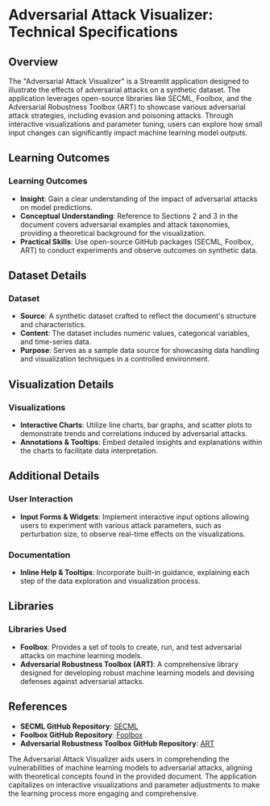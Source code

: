 # Adversarial Attack Visualizer: Technical Specifications

## Overview

The "Adversarial Attack Visualizer" is a Streamlit application designed to illustrate the effects of adversarial attacks on a synthetic dataset. The application leverages open-source libraries like SECML, Foolbox, and the Adversarial Robustness Toolbox (ART) to showcase various adversarial attack strategies, including evasion and poisoning attacks. Through interactive visualizations and parameter tuning, users can explore how small input changes can significantly impact machine learning model outputs.

## Learning Outcomes

### Learning Outcomes

- **Insight**: Gain a clear understanding of the impact of adversarial attacks on model predictions.
- **Conceptual Understanding**: Reference to Sections 2 and 3 in the document covers adversarial examples and attack taxonomies, providing a theoretical background for the visualization.
- **Practical Skills**: Use open-source GitHub packages (SECML, Foolbox, ART) to conduct experiments and observe outcomes on synthetic data.
  
## Dataset Details

### Dataset

- **Source**: A synthetic dataset crafted to reflect the document's structure and characteristics.
- **Content**: The dataset includes numeric values, categorical variables, and time-series data.
- **Purpose**: Serves as a sample data source for showcasing data handling and visualization techniques in a controlled environment.

## Visualization Details

### Visualizations

- **Interactive Charts**: Utilize line charts, bar graphs, and scatter plots to demonstrate trends and correlations induced by adversarial attacks. 
- **Annotations & Tooltips**: Embed detailed insights and explanations within the charts to facilitate data interpretation.

## Additional Details

### User Interaction

- **Input Forms & Widgets**: Implement interactive input options allowing users to experiment with various attack parameters, such as perturbation size, to observe real-time effects on the visualizations.

### Documentation

- **Inline Help & Tooltips**: Incorporate built-in guidance, explaining each step of the data exploration and visualization process.

## Libraries

### Libraries Used

- **Foolbox**: Provides a set of tools to create, run, and test adversarial attacks on machine learning models.
- **Adversarial Robustness Toolbox (ART)**: A comprehensive library designed for developing robust machine learning models and devising defenses against adversarial attacks.

## References

- **SECML GitHub Repository**: [SECML](https://github.com/secml/secml)
- **Foolbox GitHub Repository**: [Foolbox](https://github.com/bethgelab/foolbox)
- **Adversarial Robustness Toolbox GitHub Repository**: [ART](https://github.com/Trusted-AI/adversarial-robustness-toolbox)

The Adversarial Attack Visualizer aids users in comprehending the vulnerabilities of machine learning models to adversarial attacks, aligning with theoretical concepts found in the provided document. The application capitalizes on interactive visualizations and parameter adjustments to make the learning process more engaging and comprehensive.